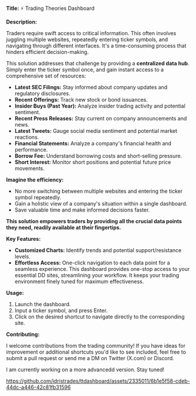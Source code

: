**Title:** ⚡️ Trading Theories Dashboard

**Description:**

Traders require swift access to critical information. This often involves juggling multiple websites, repeatedly entering ticker symbols, and navigating through different interfaces. It's a time-consuming process that hinders efficient decision-making.

This solution addresses that challenge by providing a **centralized data hub**.  Simply enter the ticker symbol once, and gain instant access to a comprehensive set of resources:

* **Latest SEC Filings:** Stay informed about company updates and regulatory disclosures.
* **Recent Offerings:** Track new stock or bond issuances.
* **Insider Buys (Past Year):** Analyze insider trading activity and potential sentiment.
* **Recent Press Releases:** Stay current on company announcements and news.
* **Latest Tweets:** Gauge social media sentiment and potential market reactions.
* **Financial Statements:** Analyze a company's financial health and performance.
* **Borrow Fee:** Understand borrowing costs and short-selling pressure.
* **Short Interest:** Monitor short positions and potential future price movements.

**Imagine the efficiency:**

* No more switching between multiple websites and entering the ticker symbol repeatedly.
* Gain a holistic view of a company's situation within a single dashboard.
* Save valuable time and make informed decisions faster.

**This solution empowers traders by providing all the crucial data points they need, readily available at their fingertips.**

**Key Features:**

* **Customized Charts:** Identify trends and potential support/resistance levels.
* **Effortless Access:** One-click navigation to each data point for a seamless experience. This dashboard provides one-stop access to your essential DD sites, streamlining your workflow. It keeps your trading environment finely tuned for maximum effectiveness.

**Usage:**

1. Launch the dashboard.
2. Input a ticker symbol, and press Enter.
3. Click on the desired shortcut to navigate directly to the corresponding site.

**Contributing:**

I welcome contributions from the trading community! If you have ideas for improvement or additional shortcuts you'd like to see included, feel free to submit a pull request or send me a DM on Twitter (X.com) or Discord.

I am currently working on a more advancedd version. Stay tuned!

https://github.com/idristrades/ttdashboard/assets/2335011/6b1e5f58-cdeb-44dc-a446-42c81fb31596
